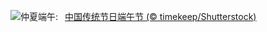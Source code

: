 ![](https://www.bing.com/th?id=OHR.DragonBoatFestival2023_ZH-CN5255671687_UHD.jpg&w=1000)仲夏端午:&nbsp;&ensp;[中国传统节日端午节 (© timekeep/Shutterstock)](https://www.bing.com/th?id=OHR.DragonBoatFestival2023_ZH-CN5255671687_UHD.jpg)
<br><br/>
